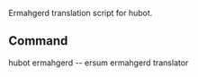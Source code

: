 
Ermahgerd translation script for hubot.


## Command
  hubot ermahgerd <phrase> -- ersum ermahgerd translator


